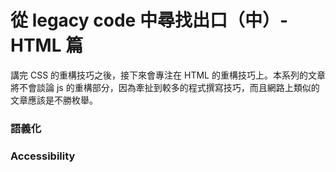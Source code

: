 # 從 legacy code 中尋找出口（中）- HTML 篇

講完 CSS 的重構技巧之後，接下來會專注在 HTML 的重構技巧上。本系列的文章將不會談論 js 的重構部分，因為牽扯到較多的程式撰寫技巧，而且網路上類似的文章應該是不勝枚舉。

### 語義化

### Accessibility

### 



